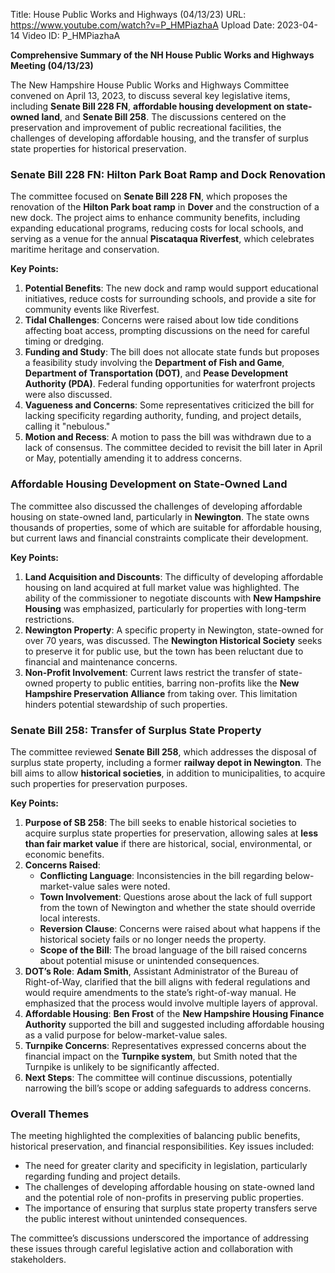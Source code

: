 Title: House Public Works and Highways (04/13/23)
URL: https://www.youtube.com/watch?v=P_HMPiazhaA
Upload Date: 2023-04-14
Video ID: P_HMPiazhaA

**Comprehensive Summary of the NH House Public Works and Highways Meeting (04/13/23)**

The New Hampshire House Public Works and Highways Committee convened on April 13, 2023, to discuss several key legislative items, including **Senate Bill 228 FN**, **affordable housing development on state-owned land**, and **Senate Bill 258**. The discussions centered on the preservation and improvement of public recreational facilities, the challenges of developing affordable housing, and the transfer of surplus state properties for historical preservation.

### **Senate Bill 228 FN: Hilton Park Boat Ramp and Dock Renovation**
The committee focused on **Senate Bill 228 FN**, which proposes the renovation of the **Hilton Park boat ramp** in **Dover** and the construction of a new dock. The project aims to enhance community benefits, including expanding educational programs, reducing costs for local schools, and serving as a venue for the annual **Piscataqua Riverfest**, which celebrates maritime heritage and conservation.

**Key Points:**
1. **Potential Benefits**: The new dock and ramp would support educational initiatives, reduce costs for surrounding schools, and provide a site for community events like Riverfest.
2. **Tidal Challenges**: Concerns were raised about low tide conditions affecting boat access, prompting discussions on the need for careful timing or dredging.
3. **Funding and Study**: The bill does not allocate state funds but proposes a feasibility study involving the **Department of Fish and Game**, **Department of Transportation (DOT)**, and **Pease Development Authority (PDA)**. Federal funding opportunities for waterfront projects were also discussed.
4. **Vagueness and Concerns**: Some representatives criticized the bill for lacking specificity regarding authority, funding, and project details, calling it "nebulous."
5. **Motion and Recess**: A motion to pass the bill was withdrawn due to a lack of consensus. The committee decided to revisit the bill later in April or May, potentially amending it to address concerns.

### **Affordable Housing Development on State-Owned Land**
The committee also discussed the challenges of developing affordable housing on state-owned land, particularly in **Newington**. The state owns thousands of properties, some of which are suitable for affordable housing, but current laws and financial constraints complicate their development.

**Key Points:**
1. **Land Acquisition and Discounts**: The difficulty of developing affordable housing on land acquired at full market value was highlighted. The ability of the commissioner to negotiate discounts with **New Hampshire Housing** was emphasized, particularly for properties with long-term restrictions.
2. **Newington Property**: A specific property in Newington, state-owned for over 70 years, was discussed. The **Newington Historical Society** seeks to preserve it for public use, but the town has been reluctant due to financial and maintenance concerns.
3. **Non-Profit Involvement**: Current laws restrict the transfer of state-owned property to public entities, barring non-profits like the **New Hampshire Preservation Alliance** from taking over. This limitation hinders potential stewardship of such properties.

### **Senate Bill 258: Transfer of Surplus State Property**
The committee reviewed **Senate Bill 258**, which addresses the disposal of surplus state property, including a former **railway depot in Newington**. The bill aims to allow **historical societies**, in addition to municipalities, to acquire such properties for preservation purposes.

**Key Points:**
1. **Purpose of SB 258**: The bill seeks to enable historical societies to acquire surplus state properties for preservation, allowing sales at **less than fair market value** if there are historical, social, environmental, or economic benefits.
2. **Concerns Raised**:
   - **Conflicting Language**: Inconsistencies in the bill regarding below-market-value sales were noted.
   - **Town Involvement**: Questions arose about the lack of full support from the town of Newington and whether the state should override local interests.
   - **Reversion Clause**: Concerns were raised about what happens if the historical society fails or no longer needs the property.
   - **Scope of the Bill**: The broad language of the bill raised concerns about potential misuse or unintended consequences.
3. **DOT’s Role**: **Adam Smith**, Assistant Administrator of the Bureau of Right-of-Way, clarified that the bill aligns with federal regulations and would require amendments to the state’s right-of-way manual. He emphasized that the process would involve multiple layers of approval.
4. **Affordable Housing**: **Ben Frost** of the **New Hampshire Housing Finance Authority** supported the bill and suggested including affordable housing as a valid purpose for below-market-value sales.
5. **Turnpike Concerns**: Representatives expressed concerns about the financial impact on the **Turnpike system**, but Smith noted that the Turnpike is unlikely to be significantly affected.
6. **Next Steps**: The committee will continue discussions, potentially narrowing the bill’s scope or adding safeguards to address concerns.

### **Overall Themes**
The meeting highlighted the complexities of balancing public benefits, historical preservation, and financial responsibilities. Key issues included:
- The need for greater clarity and specificity in legislation, particularly regarding funding and project details.
- The challenges of developing affordable housing on state-owned land and the potential role of non-profits in preserving public properties.
- The importance of ensuring that surplus state property transfers serve the public interest without unintended consequences.

The committee’s discussions underscored the importance of addressing these issues through careful legislative action and collaboration with stakeholders.